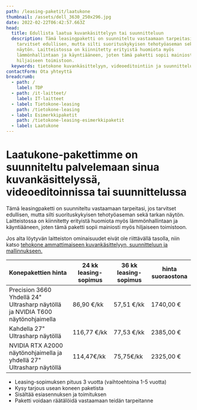 ```yaml
---
path: /leasing-paketit/laatukone
thumbnail: /assets/dell_3630_250x296.jpg
date: 2022-02-22T06:42:57.663Z
head:
  title: Edullista laatua kuvankäsittelyyn tai suunnitteluun
  description: Tämä leasingpaketti on suunniteltu vastaamaan tarpeitasi, jos
    tarvitset edullisen, mutta silti suorituskykyisen tehotyöaseman sekä tarkan
    näytön. Laitteistossa on kiinnitetty erityistä huomiota myös
    lämmönhallintaan ja käyntiääneen, joten tämä paketti sopii mainiosti myös
    hiljaiseen toimistoon.
  keywords: tietokone kuvankäsittelyyn, videoeditointiin ja suunnitteluun
contactForm: Ota yhteyttä
breadcrumb:
  - path: /
    label: TDP
  - path: /it-laitteet/
    label: IT-laitteet
  - label: Tietokone-leasing
    path: /tietokone-leasing
  - label: Esimerkkipaketit
    path: /tietokone-leasing-esimerkkipaketit
  - label: Laatukone
---
```

# Laatukone-pakettimme on suunniteltu palvelemaan sinua kuvankäsittelyssä, videoeditoinnissa tai suunnittelussa

Tämä leasingpaketti on suunniteltu vastaamaan tarpeitasi, jos tarvitset edullisen, mutta silti suorituskykyisen tehotyöaseman sekä tarkan näytön. Laitteistossa on kiinnitetty erityistä huomiota myös lämmönhallintaan ja käyntiääneen, joten tämä paketti sopii mainiosti myös hiljaiseen toimistoon.

Jos alta löytyvän laitteiston ominaisuudet eivät ole riittävällä tasolla, niin katso <a href="leasing-paketit/tehokone">tehokone ammattimaiseen kuvankäsittelyyn, suunnitteluun ja mallinnukseen.</a>

| Konepakettien hinta                                                            | 24 kk leasing-sopimus | 36 kk leasing-sopimus | hinta suoraostona |
| ------------------------------------------------------------------------------ | --------------------- | --------------------- | ----------------- |
| Precision 3660 Yhdellä 24" Ultrasharp näytöllä ja NVIDIA T600 näytönohjaimella | 86,90 €/kk            | 57,51 €/kk            | 1740,00 €         |
| Kahdella 27" Ultrasharp näytöllä                                               | 116,77 €/kk           | 77,53 €/kk            | 2385,00 €         |
| NVIDIA RTX A2000 näytönohjaimella ja yhdellä 27" Ultrasharp näytöllä           | 114,47€/kk            | 75,75€/kk             | 2325,00 €         |

* Leasing-sopimuksen pituus 3 vuotta (vaihtoehtoina 1-5 vuotta)
* Kysy tarjous usean koneen paketista
* Sisältää esiasennuksen ja toimituksen
* Paketti voidaan räätälöidä vastaamaan teidän tarpeitanne

<Cards cardsPerRow="2" cards='[{"bgColor":"lightest","title":"Dell Precision 3660","linkBgColor":"darkest","image":"/assets/dell_pmini_3650_2.jpg","content":"Tehokkaalla suorittimella ja erinomaisella grafiikkateholla varustettu pitkän elinkaaren kone kuvankäsittelyyn, suunnitteluun ja muotoiluun.\n\nErittäin hiljainen ja helposti laajennettavissa usean näytön kokoonpanoihin.\n\n* Intel Core i7 12-ydinprosessori\n* Windows 10 tai 11 Professional 64 bit\n* Integoitu Intel UHD 770-näytönohjain\n* NVIDIA T600-näytönohjain. Jopa NVIDIA RTX A6000 optiona\n* 16 Gt muistia, 512GB M.2 NVMe SSD kiintolevy, 5 x USB (2.0, 3.2 Gen 1 ja Gen 2), 4 x USB-C (gen 2, 2x2), 2 x DP\n* Integroitu muistikortinlukija / Optinen asema DVD+/-RW\n* 3 vuoden onsite-huolto ja Tekninen tuki – puhelinneuvonta – 1 vuosi"},{"bgColor":"lightest","title":"Dell 27\" Ultrasharp U2722D QHD/16:9/IPS/HAS/PIVOT/MST","linkBgColor":"darkest","content":"Dell Ultrasharp U2722D vastaa vaativan-käyttäjän tarpeisiin QHD-tarkkuudella ja kattavilla ominaisuuksillaan\n\nLED-taustavalaistussa 27” IPS laajakuvanäytössä on huipputarkka kuva ja alhainen virrankulutus. Monipuolisesti säädettävä PIVOT jalusta ja korkeudensäätö","image":"/assets/dell_dell-u2722d_int_1.jpg"}]' />
